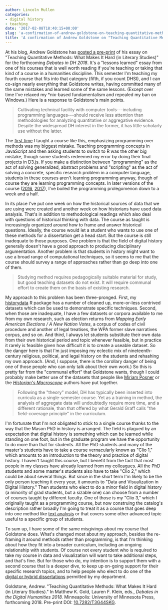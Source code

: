 ```yaml
---
author: Lincoln Mullen
categories:
- digital history
- teaching
date: '2017-02-08T18:40:15+00:00'
slug: 'a-confirmation-of-andrew-goldstone-on-teaching-quantitative-methods'
title: 'A confirmation of Andrew Goldstone on "Teaching Quantitative Methods"'
---
```


At his blog, Andrew Goldstone has [posted a pre-print](https://andrewgoldstone.com/blog/ddh2018preprint/) of his essay on "Teaching Quantitative Methods: What Makes It Hard (in Literary Studies)" for the forthcoming *Debates in DH* *2018*. It's a "lessons learned" essay from one of his courses that is well worth reading if you're teaching or taking that kind of a course in a humanities discipline. This semester I'm teaching my fourth course that fits into that category (fifth, if you count DHSI), and I can co-sign nearly everything that Goldstone writes, having committed many of the same mistakes and learned some of the same lessons. (Except over time I've relaxed my \*nix-based fundamentalism and repealed my ban on Windows.) Here is a response to Goldstone's main points.

> Cultivating technical facility with computer tools---including programming languages---should receive less attention than methodologies for analyzing quantitative or aggregative evidence. Despite the widespread DH interest in the former, it has little scholarly use without the latter.

The [first time](http://lincolnmullen.com/courses/clio3.2014/) I taught a course like this, emphasizing programming over methods was my biggest mistake. Teaching programming concepts in JavaScript and then asking students to switch to R was the other big mistake, though some students redeemed my error by doing their final projects in D3.js. If you make a distinction between "programming" as the act of solving generalized, abstract problems and "scripting" as the act of solving a concrete, specific research problem in a computer language, students in these courses aren't learning programming anyway, though of course they are learning programming concepts. In later versions of the course ([2016](http://lincolnmullen.com/courses/data-dh.2016/), [2017](http://lincolnmullen.com/courses/clio2.2017/)), I've boiled the programming prolegomenon down to a week and a half.

In its place I've put one week on how the historical sources of data that we are using were created and another week on how historians have used data analysis. That's in addition to methodological readings which also deal with questions of historical thinking with data. The course as taught is increasingly organized around how to frame and answer historical questions. Ideally, the course would let a student who wants to use one of these methods for a dissertation get a head start. But the course is still inadequate to those purposes. One problem is that the field of digital history generally doesn't have a good approach to producing disciplinary argumentation. Another problem is that students in history might want to use a broad range of computational techniques, so it seems to me that the course should survey a range of approaches rather than go deep into one of them.

> Studying method requires pedagogically suitable material for study, but good teaching datasets do not exist. It will require communal effort to create them on the basis of existing research.

My approach to this problem has been three-pronged. First, my [historydata](https://github.com/ropensci/historydata) R package has a number of cleaned up, more-or-less contrived datasets which can be used to demonstrate specific techniques. Second, when those are inadequate, I have a few datasets or corpora available to me from my own research, such as election returns from *Mapping Early American Elections* */ A New Nation Votes*, a corpus of codes of civil procedure and another of legal treatises, the WPA former slave narratives corpus, and so on. And third, I always let students substitute their own data from their own historical period and topic whenever feasible, but in practice it rarely is feasible given how difficult it is to create a useable dataset. So the danger here is that I'm just imposing my eclectic mix of nineteenth-century religious, political, and legal history on the students and rehashing my own approach. (And, I suppose, there is the corollary danger of being one of those people who can only talk about their own work.) So this is pretty far from the "communal effort" that Goldstone wants, though I could probably make better use of the datasets that people like [Miriam Posner](http://miriamposner.com/dh101f15/index.php/assignments/final-project/datasets/) or the *[Historian's Macroscope](http://www.themacroscope.org/2.0/data-downloads/)* authors have put together.

> Following the "theory" model, DH has typically been inserted into curricula as a single-semester course. Yet as a training in method, the analysis of aggregate data will undoubtedly require more time, and a different rationale, than that offered by what Gerald Graff calls "the field-coverage principle" in the curriculum.

I'm fortunate that I'm not obligated to stick to a single course thanks to the way that the Mason PhD in history is arranged. The field is plagued by an expectation that digital history is something which can be learned while standing on one foot, but in the graduate program we have the opportunity to do more than that for students. All the PhD students and many of the master's students have to take a course vernacularly known as "Clio 1," which amounts to an introduction to the theory and practice of digital history. I haven't taught this course, but I benefit from the fact that most people in my classes have already learned from my colleagues. All the PhD students and some master's students also have to take "Clio 2," which could be about several things. But since in the short term I'm likely to be the only person teaching it every year, it amounts to "Data and Visualization in Digital History." Then students who elect to do a minor field in digital history (a minority of grad students, but a sizable one) can choose from a number of courses taught by different faculty. One of those is my "Clio 3," which I originally taught as a programming course, but now construing the catalog's description rather broadly I'm going to treat it as a course that goes deep into one method like [text analysis](http://lincolnmullen.com/courses/text-analysis.2016/) or that covers some other advanced topic useful to a specific group of students.

To sum up, I have some of the same misgivings about my course that Goldstone does. What's changed most about my approach, besides the re-framing it around methods rather than programming, is that I'm thinking about how they fit into a broader curriculum, including an ongoing relationship with students. Of course not every student who is required to take my course in data and visualization will want to take additional steps, and that's fine. But for those who do, my intention is to support them with a second course that is a deeper dive, to keep up on-going support for their specific research topics, and to help people who elect to do one of the [digital or hybrid dissertations](http://historyarthistory.gmu.edu/graduate/phd-history/digital-dissertation-guidelines) permitted by my department.

Goldstone, Andrew. "Teaching Quantitative Methods: What Makes It Hard (in Literary Studies)." In Matthew K. Gold, Lauren F. Klein, eds., <em>Debates in the Digital Humanities 2018.</em> Minneapolis: University of Minnesota Press, forthcoming 2018. Pre-print DOI: <a href="http://dx.doi.org/doi:10.7282/T3G44SKG">10.7282/T3G44SKG</a>.
